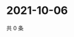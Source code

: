 # 2021-10-06

共 0 条

<!-- BEGIN WEIBO -->
<!-- 最后更新时间 Wed Oct 06 2021 04:08:32 GMT+0800 (China Standard Time) -->

<!-- END WEIBO -->
